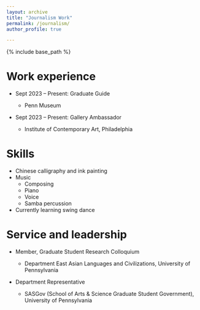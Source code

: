 ```yaml
---
layout: archive
title: "Journalism Work"
permalink: /journalism/
author_profile: true

---
```


{% include base_path %}

Work experience
======
* Sept 2023 – Present: Graduate Guide
  * Penn Museum

* Sept 2023 – Present: Gallery Ambassador
  * Institute of Contemporary Art, Philadelphia

  
Skills
======
* Chinese calligraphy and ink painting
* Music
  * Composing
  * Piano
  * Voice
  * Samba percussion
* Currently learning swing dance

<!--
Publications
======
  <ul>{% for post in site.publications reversed %}
    {% include archive-single-cv.html %}
  {% endfor %}</ul>
-->
  
<!--
Talks
======
  <ul>{% for post in site.talks reversed %}
    {% include archive-single-talk-cv.html  %}
  {% endfor %}</ul>
-->
  
<!--
Teaching
======
  <ul>{% for post in site.teaching reversed %}
    {% include archive-single-cv.html %}
  {% endfor %}</ul>
-->
  
Service and leadership
======
* Member, Graduate Student Research Colloquium
  * Department East Asian Languages and Civilizations, University of Pennsylvania
  
* Department Representative
  * SASGov (School of Arts & Science Graduate Student Government), University of Pennsylvania
